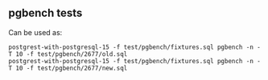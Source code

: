 ## pgbench tests

Can be used as:

```
postgrest-with-postgresql-15 -f test/pgbench/fixtures.sql pgbench -n -T 10 -f test/pgbench/2677/old.sql
postgrest-with-postgresql-15 -f test/pgbench/fixtures.sql pgbench -n -T 10 -f test/pgbench/2677/new.sql
```

